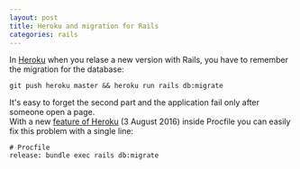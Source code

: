 ```yaml
---
layout: post
title: Heroku and migration for Rails
categories: rails
---
```


In [Heroku](http://heroku.com) when you relase a new version with Rails, you have to remember the migration for the database:

    git push heroku master && heroku run rails db:migrate

It's easy to forget the second part and the application fail only after someone open a page.  
With a new [feature of Heroku](https://devcenter.heroku.com/articles/release-phase) (3 August 2016) inside Procfile you can easily fix this problem with a single line:

    # Procfile
    release: bundle exec rails db:migrate
